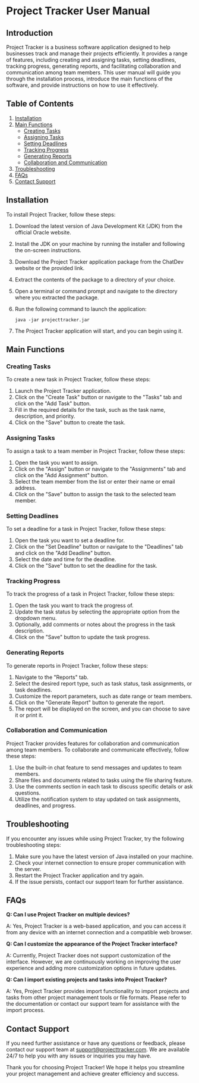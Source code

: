 # Project Tracker User Manual

## Introduction

Project Tracker is a business software application designed to help businesses track and manage their projects efficiently. It provides a range of features, including creating and assigning tasks, setting deadlines, tracking progress, generating reports, and facilitating collaboration and communication among team members. This user manual will guide you through the installation process, introduce the main functions of the software, and provide instructions on how to use it effectively.

## Table of Contents

1. [Installation](#installation)
2. [Main Functions](#main-functions)
   - [Creating Tasks](#creating-tasks)
   - [Assigning Tasks](#assigning-tasks)
   - [Setting Deadlines](#setting-deadlines)
   - [Tracking Progress](#tracking-progress)
   - [Generating Reports](#generating-reports)
   - [Collaboration and Communication](#collaboration-and-communication)
3. [Troubleshooting](#troubleshooting)
4. [FAQs](#faqs)
5. [Contact Support](#contact-support)

## Installation <a name="installation"></a>

To install Project Tracker, follow these steps:

1. Download the latest version of Java Development Kit (JDK) from the official Oracle website.
2. Install the JDK on your machine by running the installer and following the on-screen instructions.
3. Download the Project Tracker application package from the ChatDev website or the provided link.
4. Extract the contents of the package to a directory of your choice.
5. Open a terminal or command prompt and navigate to the directory where you extracted the package.
6. Run the following command to launch the application:

   ```
   java -jar projecttracker.jar
   ```

7. The Project Tracker application will start, and you can begin using it.

## Main Functions <a name="main-functions"></a>

### Creating Tasks <a name="creating-tasks"></a>

To create a new task in Project Tracker, follow these steps:

1. Launch the Project Tracker application.
2. Click on the "Create Task" button or navigate to the "Tasks" tab and click on the "Add Task" button.
3. Fill in the required details for the task, such as the task name, description, and priority.
4. Click on the "Save" button to create the task.

### Assigning Tasks <a name="assigning-tasks"></a>

To assign a task to a team member in Project Tracker, follow these steps:

1. Open the task you want to assign.
2. Click on the "Assign" button or navigate to the "Assignments" tab and click on the "Add Assignment" button.
3. Select the team member from the list or enter their name or email address.
4. Click on the "Save" button to assign the task to the selected team member.

### Setting Deadlines <a name="setting-deadlines"></a>

To set a deadline for a task in Project Tracker, follow these steps:

1. Open the task you want to set a deadline for.
2. Click on the "Set Deadline" button or navigate to the "Deadlines" tab and click on the "Add Deadline" button.
3. Select the date and time for the deadline.
4. Click on the "Save" button to set the deadline for the task.

### Tracking Progress <a name="tracking-progress"></a>

To track the progress of a task in Project Tracker, follow these steps:

1. Open the task you want to track the progress of.
2. Update the task status by selecting the appropriate option from the dropdown menu.
3. Optionally, add comments or notes about the progress in the task description.
4. Click on the "Save" button to update the task progress.

### Generating Reports <a name="generating-reports"></a>

To generate reports in Project Tracker, follow these steps:

1. Navigate to the "Reports" tab.
2. Select the desired report type, such as task status, task assignments, or task deadlines.
3. Customize the report parameters, such as date range or team members.
4. Click on the "Generate Report" button to generate the report.
5. The report will be displayed on the screen, and you can choose to save it or print it.

### Collaboration and Communication <a name="collaboration-and-communication"></a>

Project Tracker provides features for collaboration and communication among team members. To collaborate and communicate effectively, follow these steps:

1. Use the built-in chat feature to send messages and updates to team members.
2. Share files and documents related to tasks using the file sharing feature.
3. Use the comments section in each task to discuss specific details or ask questions.
4. Utilize the notification system to stay updated on task assignments, deadlines, and progress.

## Troubleshooting <a name="troubleshooting"></a>

If you encounter any issues while using Project Tracker, try the following troubleshooting steps:

1. Make sure you have the latest version of Java installed on your machine.
2. Check your internet connection to ensure proper communication with the server.
3. Restart the Project Tracker application and try again.
4. If the issue persists, contact our support team for further assistance.

## FAQs <a name="faqs"></a>

**Q: Can I use Project Tracker on multiple devices?**

A: Yes, Project Tracker is a web-based application, and you can access it from any device with an internet connection and a compatible web browser.

**Q: Can I customize the appearance of the Project Tracker interface?**

A: Currently, Project Tracker does not support customization of the interface. However, we are continuously working on improving the user experience and adding more customization options in future updates.

**Q: Can I import existing projects and tasks into Project Tracker?**

A: Yes, Project Tracker provides import functionality to import projects and tasks from other project management tools or file formats. Please refer to the documentation or contact our support team for assistance with the import process.

## Contact Support <a name="contact-support"></a>

If you need further assistance or have any questions or feedback, please contact our support team at support@projecttracker.com. We are available 24/7 to help you with any issues or inquiries you may have.

Thank you for choosing Project Tracker! We hope it helps you streamline your project management and achieve greater efficiency and success.